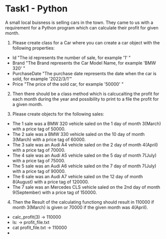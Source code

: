 # Task1 - Python

A small local buisness is selling cars in the town. They came to us with a requirement for a Python program which can calculate their profit for given month.

1. Please create class for a Car where you can create a car object with the following properties:
 - Id                       "The id represents the number of sale, for example '1' "
 - Brand                    "The Brand represents the Car Model Name, for example 'BMW 320' "
 - PurchaseDate             "The purchase date represents the date when the car is sold, for example '2022/3/1'"
 - Price                    "The price of the sold car, for example '50000' "
 
2. Then there should be a class method which is calcucalting the profit for each month during the year and possibility to print to a file the profit for a given month.

3. Please create objects for the following sales:

- The 1 sale was a BMW 320 vehicle saled on the 1 day of month 3(March) with a price tag of 50000.
- The 2 sale was a BMW 330 vehicle saled on the 10 day of month 3(March) with a price tag of 60000.
- The 3 sale was an Audi A4 vehicle saled on the 2 day of month 4(April) with a price tag of 70000.
- The 4 sale was an Audi A5 vehicle saled on the 5 day of month 7(July) with a price tag of 75000.
- The 5 sale was an Audi A6 vehicle saled on the 7 day of month 7(July) with a price tag of 90000.
- The 6 sale was an Audi A7 vehicle saled on the 12 day of month 8(August) with a price tag of 120000.
- The 7 sale was an Mercedes CLS vehicle saled on the 2nd day of month 9(September) with a price tag of 150000.

4. Then the Result of the calculating functiong should result in 110000 if month 3(March) is given or 70000 if the given month was 4(April).

- calc_profit(3) -> 110000
- ls: -> profit_file.txt
- cat profit_file.txt -> 110000
- 
